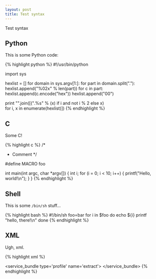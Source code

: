 ```yaml
---
layout: post
title: Test syntax
---
```


Test syntax

## Python

This is some Python code:

{% highlight python %}
#!/usr/bin/python

import sys

hexlist = []
for domain in sys.argv[1:]:
    for part in domain.split("."):
        hexlist.append("%02x" % len(part))
        for c in part:
            hexlist.append(c.encode("hex"))
    hexlist.append("00")

print "".join([(".%s" % (x) if i and not i % 2 else x) \
               for i, x in enumerate(hexlist)])
{% endhighlight %}

## C

Some C!

{% highlight c %}
/*
 * Comment
 */

#define MACRO foo

int
main(int argc, char *argv[])
{
  int i;
  for (i = 0; i < 10; i++) {
    printf("Hello, world!\n");
  }
}
{% endhighlight %}

## Shell

This is some `/bin/sh` stuff...

{% highlight bash %}
#!/bin/sh
foo=bar
for i in $foo
do
  echo ${i}
  printf "hello, there!\n"
done
{% endhighlight %}

## XML

Ugh, xml.

{% highlight xml %}
<?xml version='1.0'?>
<!DOCTYPE service_bundle SYSTEM '/usr/share/lib/xml/dtd/service_bundle.dtd.1'>
<service_bundle type='profile' name='extract'>
  <service name='network/inetd' type='service' version='0'>
    <instance name='default' enabled='false'/>
  </service>
</service_bundle>
{% endhighlight %}
